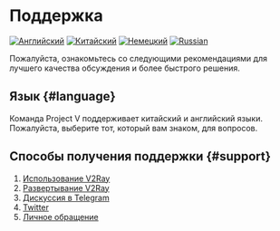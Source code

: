 # Поддержка

[![Английский](../resources/english.svg)](https://www.v2ray.com/en/welcome/help.html) [![Китайский](../resources/chinese.svg)](https://www.v2ray.com/chapter_00/help.html) [![Немецкий](../resources/german.svg)](https://www.v2ray.com/de/welcome/help.html) [![Russian](../resources/russian.svg)](https://www.v2ray.com/ru/welcome/help.html)

Пожалуйста, ознакомьтесь со следующими рекомендациями для лучшего качества обсуждения и более быстрого решения.

## Язык {#language}

Команда Project V поддерживает китайский и английский языки. Пожалуйста, выберите тот, который вам знаком, для вопросов.

## Способы получения поддержки {#support}

1. [Использование V2Ray](https://github.com/v2ray/v2ray-core/issues)
2. [Развертывание V2Ray](https://github.com/v2ray/planning)
3. [Дискуссия в Telegram](tg.md)
4. [Twitter](https://twitter.com/projectv2ray)
5. [Личное обращение](pgp.md)